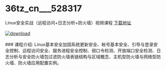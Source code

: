 # 36tz_cn___528317
Linux安全实战（远程访问+日志分析+防火墙）视频课程
[下载地址](http://www.36tz.cn/article/528317 "下载地址")
<br/></br>[![download](http://36tz.cn/muke_img/2019_11_356-1.jpg "下载地址")](http://www.36tz.cn/article/528317 "下载地址")
<br/></br>### 课程介绍:
Linux基本安全加固系统更新安全、帐号基本安全、引导与登录安全控制、远程访问安全、服务进程安全控制、弱口令检测、开放端口安全检测、日志分析与安全防火墙包过滤防火墙表链结构与区域概念、主机型防火墙与网络型防火墙、防火墙应用配置实例。


 
